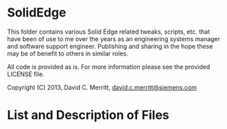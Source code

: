 SolidEdge
=========

This folder contains various Solid Edge related tweaks, scripts, etc.
that have been of use to me over the years as an engineering systems 
manager and software support engineer. Publishing and sharing in the 
hope these may be of benefit to others in similar roles.

All code is provided as is.  For more information please see the
provided LICENSE file.

Copyright (C) 2013, David C. Merritt, david.c.merritt@siemens.com

List and Description of Files
=============================


